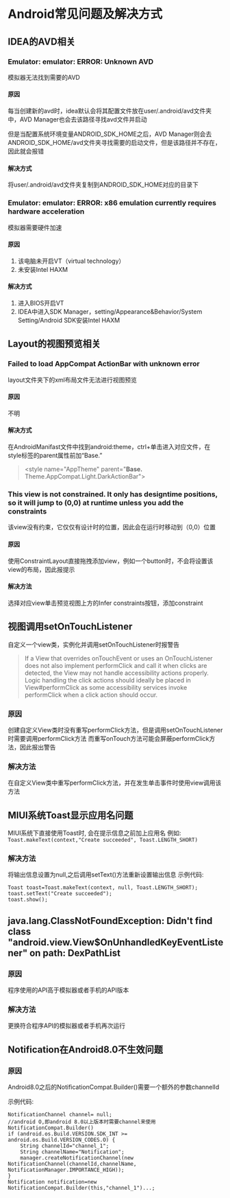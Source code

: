 # Android常见问题及解决方式

## IDEA的AVD相关

### Emulator: emulator: ERROR: Unknown AVD
模拟器无法找到需要的AVD

#### 原因
每当创建新的avd时，idea默认会将其配置文件放在user/.android/avd文件夹中，AVD Manager也会去该路径寻找avd文件并启动

但是当配置系统环境变量ANDROID_SDK_HOME之后，AVD Manager则会去ANDROID_SDK_HOME/avd文件夹寻找需要的启动文件，但是该路径并不存在，因此就会报错

#### 解决方式
将user/.android/avd文件夹复制到ANDROID_SDK_HOME对应的目录下

### Emulator: emulator: ERROR: x86 emulation currently requires hardware acceleration
模拟器需要硬件加速

#### 原因
1. 该电脑未开启VT（virtual technology）
2. 未安装Intel HAXM

#### 解决方式
1. 进入BIOS开启VT
2. IDEA中进入SDK Manager，setting/Appearance&Behavior/System Setting/Android SDK安装Intel HAXM

## Layout的视图预览相关

### Failed to load AppCompat ActionBar with unknown error
layout文件夹下的xml布局文件无法进行视图预览
#### 原因
不明

#### 解决方式
在AndroidManifast文件中找到android:theme，ctrl+单击进入对应文件，在style标签的parent属性前加“Base.”
> \<style name="AppTheme" parent="**Base.** Theme.AppCompat.Light.DarkActionBar">

### This view is not constrained. It only has designtime positions, so it will jump to (0,0) at runtime unless you add the constraints 
该view没有约束，它仅仅有设计时的位置，因此会在运行时移动到（0,0）位置

#### 原因
使用ConstraintLayout直接拖拽添加view，例如一个button时，不会将设置该view的布局，因此报提示

#### 解决方法
选择对应view单击预览视图上方的Infer constraints按钮，添加constraint

## 视图调用setOnTouchListener
自定义一个view类，实例化并调用setOnTouchListener时报警告
> If a View that overrides onTouchEvent or uses an OnTouchListener does not also implement performClick and call it when clicks are detected,
the View may not handle accessibility actions properly. Logic handling the click actions should ideally be placed in
View#performClick as some accessibility services invoke performClick when a click action should occur.

### 原因
创建自定义View类时没有重写performClick方法，但是调用setOnTouchListener时需要调用performClick方法
而重写onTouch方法可能会屏蔽performClick方法，因此报出警告

### 解决方法
在自定义View类中重写performClick方法，并在发生单击事件时使用view调用该方法

## MIUI系统Toast显示应用名问题
MIUI系统下直接使用Toast时, 会在提示信息之前加上应用名
例如:
`Toast.makeText(context,"Create succeeded", Toast.LENGTH_SHORT)`

### 解决方法
将输出信息设置为null,之后调用setText()方法重新设置输出信息
示例代码:
```
Toast toast=Toast.makeText(context, null, Toast.LENGTH_SHORT);
toast.setText("Create succeeded");
toast.show();
```

## java.lang.ClassNotFoundException: Didn't find class "android.view.View$OnUnhandledKeyEventListener" on path: DexPathList

### 原因
程序使用的API高于模拟器或者手机的API版本

### 解决方法
更换符合程序API的模拟器或者手机再次运行

## Notification在Android8.0不生效问题

### 原因
Android8.0之后的NotificationCompat.Builder()需要一个额外的参数channelId

示例代码:
```
NotificationChannel channel= null;
//android O,即android 8.0以上版本时需要channel来使用NotificationCompat.Builder()
if (android.os.Build.VERSION.SDK_INT >= android.os.Build.VERSION_CODES.O) {
    String channelId="channel_1";
    String channelName="Notification";
    manager.createNotificationChannel(new NotificationChannel(channelId,channelName, NotificationManager.IMPORTANCE_HIGH));
}
Notification notification=new NotificationCompat.Builder(this,"channel_1")...;
```